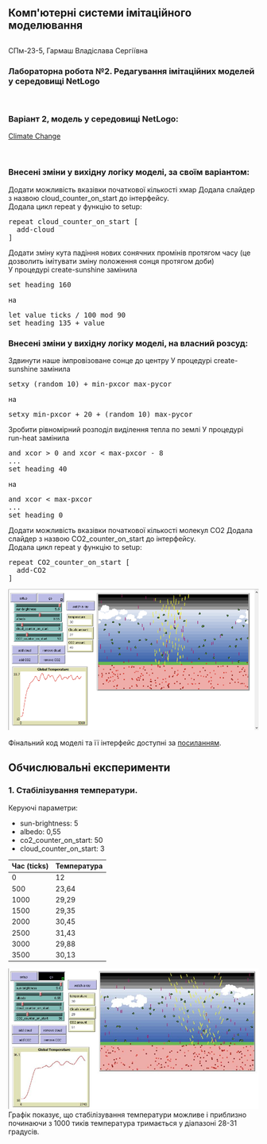## Комп'ютерні системи імітаційного моделювання
## 
СПм-23-5, Гармаш Владіслава Сергіївна

### Лабораторна робота №**2**. Редагування імітаційних моделей у середовищі NetLogo

<br>

### Варіант 2, модель у середовищі NetLogo:
[Climate Change](http://www.netlogoweb.org/launch#http://www.netlogoweb.org/assets/modelslib/Sample%20Models/Earth%20Science/Climate%20Change.nlogo)

<br>

### Внесені зміни у вихідну логіку моделі, за своїм варіантом:

Додати можливість вказівки початкової кількості хмар
Додала  слайдер з назвою cloud_counter_on_start до інтерфейсу. <br>
Додала  цикл repeat у функцію to setup:
<pre>
repeat cloud_counter_on_start [
  add-cloud
]
</pre>

Додати зміну кута падіння нових сонячних промінів протягом часу (це дозволить імітувати зміну положення сонця протягом доби) <br>
У процедурі create-sunshine замінила
<pre>
set heading 160
</pre>
на
<pre>
let value ticks / 100 mod 90 
set heading 135 + value 
</pre>


### Внесені зміни у вихідну логіку моделі, на власний розсуд:

Здвинути наше імпровізоване сонце до центру
У процедурі create-sunshine замінила
<pre>
setxy (random 10) + min-pxcor max-pycor
</pre>
на
<pre>
setxy min-pxcor + 20 + (random 10) max-pycor
</pre>

Зробити рівномірний розподіл виділення тепла по землі
У процедурі run-heat замінила
<pre>
and xcor > 0 and xcor < max-pxcor - 8
...
set heading 40
</pre>
на
<pre>
and xcor < max-pxcor
...
set heading 0
</pre>

Додати можливість вказівки початкової кількості молекул CO2
Додала слайдер з назвою CO2_counter_on_start до інтерфейсу. <br>
Додала  цикл repeat у функцію to setup:
<pre>
repeat CO2_counter_on_start [
  add-CO2
]
</pre>


![Скріншот моделі в процесі симуляції](model.png)

Фінальний код моделі та її інтерфейс доступні за [посиланням](lab2.nlogo).
<br>

## Обчислювальні експерименти

### 1. Стабілізування температури.
Керуючі параметри:
- sun-brightness: 5
- albedo: 0,55
- co2_counter_on_start: 50
- cloud_counter_on_start: 3

<table>
<thead>
<tr><th>Час (ticks)</th><th>Температура</th></tr>
</thead>
<tbody>
<tr><td>0</td><td>12</td></tr>
<tr><td>500</td><td>23,64</td></tr>
<tr><td>1000</td><td>29,29</td></tr>
<tr><td>1500</td><td>29,35</td></tr>
<tr><td>2000</td><td>30,45</td></tr>
<tr><td>2500</td><td>31,43</td></tr>
<tr><td>3000</td><td>29,88</td></tr>
<tr><td>3500</td><td>30,13</td></tr>
</tbody>
</table>

![Графік першого експерименту](1.png)
<br>
Графік показує, що стабілізування температури можливе і приблизно починаючи з 1000 тиків температура тримається у діапазоні 28-31 градусів.
